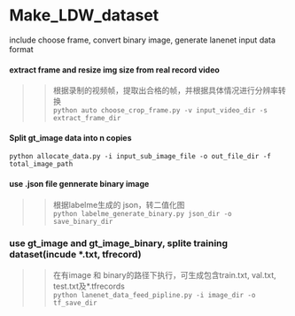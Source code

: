 # Make_LDW_dataset
include choose frame, convert binary image, generate lanenet input data format

#### extract frame and resize img size from real record video <br>
>> 根据录制的视频帧，提取出合格的帧，并根据具体情况进行分辨率转换 <br>
```python auto choose_crop_frame.py -v input_video_dir -s extract_frame_dir```

#### Split gt_image data into n copies <br>
```python allocate_data.py -i input_sub_image_file -o out_file_dir -f total_image_path```

#### use .json file gennerate binary image <br>
>> 根据labelme生成的 json，转二值化图 <br>
```python labelme_generate_binary.py json_dir -o save_binary_dir```

### use gt_image and gt_image_binary, splite training dataset(incude *.txt, tfrecord) <br>
>> 在有image 和 binary的路径下执行，可生成包含train.txt, val.txt, test.txt及*.tfrecords <br>
```python lanenet_data_feed_pipline.py -i image_dir -o tf_save_dir```
